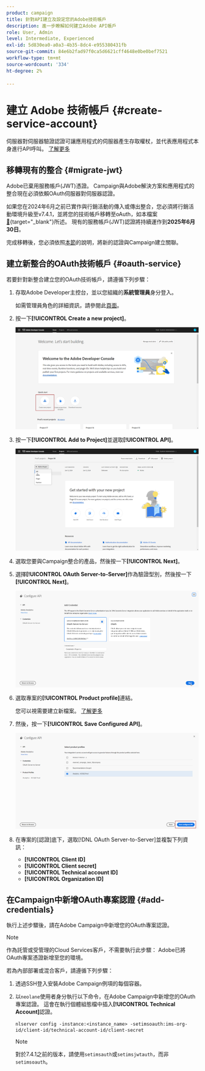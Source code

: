 ```yaml
---
product: campaign
title: 針對API建立及設定您的Adobe技術帳戶
description: 進一步瞭解如何建立Adobe API帳戶
role: User, Admin
level: Intermediate, Experienced
exl-id: 5d830ea0-a0a3-4b35-8dc4-e955380431fb
source-git-commit: 84e6b2fad97f0ca5d6621cff4648e0be0bef7521
workflow-type: tm+mt
source-wordcount: '334'
ht-degree: 2%

---
```


# 建立 Adobe 技術帳戶 {#create-service-account}

伺服器對伺服器驗證認證可讓應用程式的伺服器產生存取權杖，並代表應用程式本身進行API呼叫。 [了解更多](https://developer.adobe.com/developer-console/docs/guides/authentication/ServerToServerAuthentication/)

## 移轉現有的整合 {#migrate-jwt}

Adobe已棄用服務帳戶(JWT)憑證。 Campaign與Adobe解決方案和應用程式的整合現在必須依賴OAuth伺服器對伺服器認證。

如果您在2024年6月之前已實作與行銷活動的傳入或傳出整合，您必須將行銷活動環境升級至v7.4.1，並將您的技術帳戶移轉至oAuth，如本檔案[&#128279;](https://developer.adobe.com/developer-console/docs/guides/authentication/ServerToServerAuthentication/migration){target="_blank"}所述。 現有的服務帳戶(JWT)認證將持續運作到&#x200B;**2025年6月30日**。

完成移轉後，您必須依照[本節](#add-credentials)的說明，將新的認證與Campaign建立關聯。

## 建立新整合的OAuth技術帳戶 {#oauth-service}

若要針對新整合建立您的OAuth技術帳戶，請遵循下列步驟：

1. 存取Adobe Developer主控台，並以您組織的&#x200B;**系統管理員**&#x200B;身分登入。

   如需管理員角色的詳細資訊，請參閱此[頁面](https://helpx.adobe.com/enterprise/using/admin-roles.html)。

1. 按一下&#x200B;**[!UICONTROL Create a new project]**。

   ![](assets/api-account-1.png)

1. 按一下&#x200B;**[!UICONTROL Add to Project]**&#x200B;並選取&#x200B;**[!UICONTROL API]**。

   ![](assets/api-account-2.png)

1. 選取您要與Campaign整合的產品，然後按一下&#x200B;**[!UICONTROL Next]**。

1. 選擇&#x200B;**[!UICONTROL OAuth Server-to-Server]**&#x200B;作為驗證型別，然後按一下&#x200B;**[!UICONTROL Next]**。

   ![](assets/api-account-3.png)

1. 選取專案的&#x200B;**[!UICONTROL Product profile]**&#x200B;連結。

   您可以視需要建立新檔案。 [了解更多](https://helpx.adobe.com/enterprise/using/manage-product-profiles.html)

1. 然後，按一下&#x200B;**[!UICONTROL Save Configured API]**。

   ![](assets/api-account-4.png)

1. 在專案的[認證]底下，選取[!DNL OAuth Server-to-Server]並複製下列資訊：

   * **[!UICONTROL Client ID]**
   * **[!UICONTROL Client secret]**
   * **[!UICONTROL Technical account ID]**
   * **[!UICONTROL Organization ID]**

## 在Campaign中新增OAuth專案認證 {#add-credentials}

執行上述步驟後，請在Adobe Campaign中新增您的OAuth專案認證。

>[!NOTE]
>
>作為託管或受管理的Cloud Services客戶，不需要執行此步驟： Adobe已將OAuth專案憑證新增至您的環境。
>

若為內部部署或混合客戶，請遵循下列步驟：

1. 透過SSH登入安裝Adobe Campaign例項的每個容器。

1. 以`neolane`使用者身分執行以下命令，在Adobe Campaign中新增您的OAuth專案認證。 這會在執行個體組態檔中插入&#x200B;**[!UICONTROL Technical Account]**&#x200B;認證。

   ```
   nlserver config -instance:<instance_name> -setimsoauth:ims-org-id/client-id/technical-account-id/client-secret
   ```

   >[!NOTE]
   >
   > 對於7.4.1之前的版本，請使用`setimsauth`或`setimsjwtauth`，而非`setimsoauth`。



